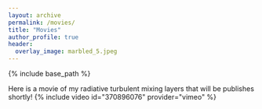 ```yaml
---
layout: archive
permalink: /movies/
title: "Movies"
author_profile: true
header:
  overlay_image: marbled_5.jpeg
---
```

{% include base_path %}

Here is a movie of my radiative turbulent mixing layers that will be publishes shortly!
{% include video id="370896076" provider="vimeo" %}

<!-- 
{% include base_path %}
{% capture written_year %}'None'{% endcapture %}
{% for post in site.posts %}
  {% capture year %}{{ post.date | date: '%Y' }}{% endcapture %}
  {% if year != written_year %}
    <h2 id="{{ year | slugify }}" class="archive__subtitle">{{ year }}</h2>
    {% capture written_year %}{{ year }}{% endcapture %}
  {% endif %}
  {% include archive-single.html %}
{% endfor %}
 -->